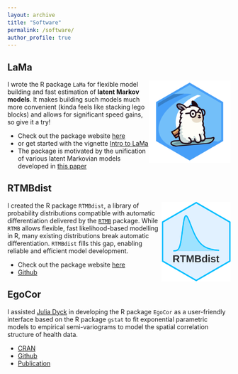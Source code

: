 ```yaml
---
layout: archive
title: "Software"
permalink: /software/
author_profile: true
---
```


## LaMa

<img src="https://github.com/janoleko/LaMa/raw/main/man/figures/Logo_LaMa_surf.png"
     align="right" width="185"/>

I wrote the R package `LaMa` for flexible model building and fast estimation of **latent Markov models**. It makes building such models much more convenient (kinda feels like stacking lego blocks) and allows for significant speed gains, so give it a try!

* Check out the package website <a href = "https://janoleko.github.io/LaMa/" target = "_blank">here</a>
* or get started with the vignette <a href = "https://janoleko.github.io/LaMa/articles/Intro_to_LaMa.html" target = "_blank">Intro to LaMa</a>
* The package is motivated by the unification of various latent Markovian models developed in <a href = "https://arxiv.org/abs/2406.19157" target = "_blank">this paper</a>

## RTMBdist

<img src="https://github.com/janoleko/RTMBdist/raw/master/man/figures/RTMBdist_hex.png"
     align="right" width="155"/>

I created the R package `RTMBdist`, a library of probability distributions compatible with automatic differentiation delivered by the <a href = "https://kaskr.r-universe.dev/RTMB" target = "_blank">`RTMB`</a> package. 
While `RTMB` allows flexible, fast likelihood-based modelling in R, many existing distributions break automatic
differentiation. `RTMBdist` fills this gap, enabling reliable and efficient model development.

* Check out the package website <a href = "https://janoleko.github.io/RTMBdist/" target = "_blank">here</a>
* <a href = "https://github.com/janoleko/RTMBdist" target = "_blank">Github</a>

## EgoCor
I assisted <a href = "https://www.uni-bielefeld.de/fakultaeten/wirtschaftswissenschaften/lehrbereiche/stats/team/julia-dyck-(m.sc.)/" target="_blank">Julia Dyck</a> in developing the R package `EgoCor` as a user-friendly interface based on the R package `gstat` to fit exponential parametric models to empirical semi-variograms to model the spatial correlation structure of health data.

* <a href = "https://cran.r-project.org/web/packages/EgoCor/index.html" target="_blank">CRAN</a>
* <a href = "https://github.com/julia-dyck/EgoCor" target = "_blank">Github</a>
* <a href = "https://arxiv.org/abs/2309.12979" taget = "_blank">Publication</a>
